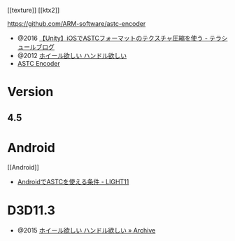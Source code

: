 [[texture]] [[ktx2]]

https://github.com/ARM-software/astc-encoder
- @2016 [【Unity】iOSでASTCフォーマットのテクスチャ圧縮を使う - テラシュールブログ](https://tsubakit1.hateblo.jp/entry/2016/09/28/235632)
- @2012 [ホイール欲しい ハンドル欲しい](https://www.flatlib.jp/index.php?virtualpath=index.html&startpos=300)
- [ASTC Encoder](https://developer.arm.com/Tools%20and%20Software/ASTC%20Encoder)

# Version
## 4.5

# Android
[[Android]]
- [AndroidでASTCを使える条件 - LIGHT11](https://light11.hatenadiary.com/entry/2018/10/29/232630)

# D3D11.3
- @2015 [ホイール欲しい ハンドル欲しい » Archive](https://www.flatlib.jp/index.php?virtualpath=archive/1/2015-04)
